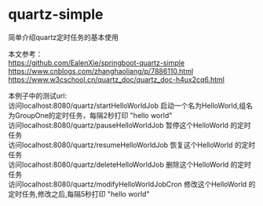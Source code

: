 # quartz-simple
简单介绍quartz定时任务的基本使用

本文参考：  
https://github.com/EalenXie/springboot-quartz-simple  
https://www.cnblogs.com/zhanghaoliang/p/7886110.html  
https://www.w3cschool.cn/quartz_doc/quartz_doc-h4ux2cq6.html  

本例子中的测试url:  
访问localhost:8080/quartz/startHelloWorldJob 启动一个名为HelloWorld,组名为GroupOne的定时任务，每隔2秒打印 "hello world"  
访问localhost:8080/quartz/pauseHelloWorldJob 暂停这个HelloWorld 的定时任务  
访问localhost:8080/quartz/resumeHelloWorldJob 恢复这个HelloWorld 的定时任务  
访问localhost:8080/quartz/deleteHelloWorldJob 删除这个HelloWorld 的定时任务  
访问localhost:8080/quartz/modifyHelloWorldJobCron 修改这个HelloWorld 的定时任务,修改之后,每隔5秒打印 "hello world"
